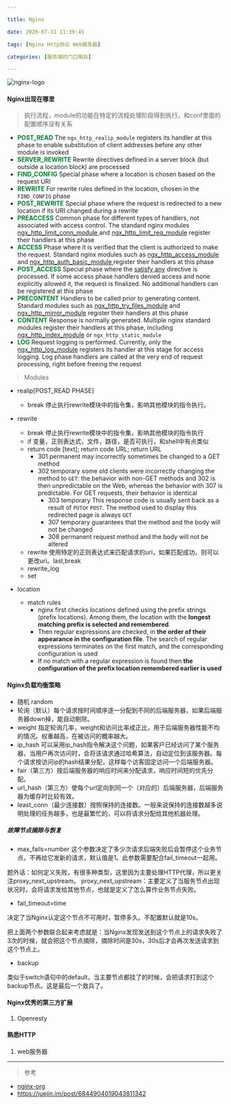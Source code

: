 ```yaml
---

title: Nginx

date: 2020-07-31 11:39:45

tags: [Nginx Http协议 Web服务器]

categories: [服务端的门口哨兵]

---
```

![nginx-logo](https://azou.tech/blog/static/image/nginx-logo.png)

#### Nginx出现在哪里

> 执行流程，module的功能在特定的流程处理阶段得到执行，和conf里面的配置顺序没有关系

- <span style="color: #00802b;"><strong>POST_READ</strong></span> The `ngx_http_realip_module` registers its handler at this phase to enable substitution of client addresses before any other module is invoked
-  <span style="color: #00802b;"><strong>SERVER_REWRITE</strong></span> Rewrite directives defined in a server block (but outside a location block) are processed
-  <span style="color: #00802b;"><strong>FIND_CONFIG</strong></span> Special phase where a location is chosen based on the request URI
- <span style="color: #00802b;"><strong>REWRITE</strong></span> For rewrite rules defined in the location, chosen in the `FIND_CONFIG` phase
- <span style="color: #00802b;"><strong>POST_REWRITE</strong></span> Special phase where the request is redirected to a new location if its URI changed during a rewrite
- <span style="color: #00802b;"><strong>PREACCESS</strong></span> Common phase for different types of handlers, not associated with access control. The standard nginx modules [ngx_http_limit_conn_module ](http://nginx.org/en/docs/http/ngx_http_limit_conn_module.html)and [ngx_http_limit_req_module](http://nginx.org/en/docs/http/ngx_http_limit_req_module.html) register their handlers at this phase
- <span style="color: #00802b;"><strong>ACCESS</strong></span> Phase where it is verified that the client is authorized to make the request. Standard nginx modules such as [ngx_http_access_module](http://nginx.org/en/docs/http/ngx_http_access_module.html) and [ngx_http_auth_basic_module ](http://nginx.org/en/docs/http/ngx_http_auth_basic_module.html)register their handlers at this phase
- <span style="color: #00802b;"><strong>POST_ACCESS</strong></span> Special phase where the [satisfy any](http://nginx.org/en/docs/http/ngx_http_core_module.html#satisfy) directive is processed. If some access phase handlers denied access and none explicitly allowed it, the request is finalized. No additional handlers can be registered at this phase
- <span style="color: #00802b;"><strong>PRECONTENT</strong></span> Handlers to be called prior to generating content. Standard modules such as [ngx_http_try_files_module](http://nginx.org/en/docs/http/ngx_http_core_module.html#try_files) and [ngx_http_mirror_module](http://nginx.org/en/docs/http/ngx_http_mirror_module.html) register their handlers at this phase
- <span style="color: #00802b;"><strong>CONTENT</strong></span> Response is normally generated. Multiple nginx standard modules register their handlers at this phase, including [ngx_http_index_module](http://nginx.org/en/docs/http/ngx_http_index_module.html) or `ngx_http_static_module`
- <span style="color: #00802b;"><strong>LOG</strong></span> Request logging is performed. Currently, only the [ngx_http_log_module](http://nginx.org/en/docs/http/ngx_http_log_module.html) registers its handler at this stage for access logging. Log phase handlers are called at the very end of request processing, right before freeing the request


> Modules

- realip[POST_READ PHASE]
  - break 停止执行rewrite模块中的指令集，影响其他模块的指令执行。

- rewrite
  - break 停止执行rewrite模块中的指令集，影响其他模块的指令执行
  - if  变量，正则表达式，文件，路径，是否可执行，和shell中有点类似
  - return code [text]; return code URL; return URL
  	- 301 permanent  may incorrectly sometimes be changed to a GET method
  	- 302 temporary some old clients were incorrectly changing the method to `GET`: the behavior with non-GET methods and 302 is then unpredictable on the Web, whereas the behavior with 307 is predictable. For GET requests, their behavior is identical
		- 303 temporary This response code is usually sent back as a result of `PUT`or `POST`. The method used to display this redirected page is always `GET`
		- 307 temporary guarantees that the method and the body will not be changed
		- 308 permanent  request method and the body will not be altered
  - rewrite 使用特定的正则表达式来匹配请求的uri，如果匹配成功，则可以更改uri。last,break
  - rewrite_log
  - set
- location
  - match rules
    - nginx first checks locations defined using the prefix strings (prefix locations). Among them, the location with the **longest matching prefix is selected and remembered**. 
    - Then regular expressions are checked, in **the order of their appearance in the configuration file**. The search of regular expressions terminates on the first match, and the corresponding configuration is used
    - If no match with a regular expression is found then **the configuration of the prefix location remembered earlier is used**

#### Nginx负载均衡策略

- 随机 random
- 轮询（默认）每个请求按时间顺序逐一分配到不同的后端服务器，如果后端服务器down掉，能自动剔除。
- weight 指定轮询几率，weight和访问比率成正比，用于后端服务器性能不均的情况。权重越高，在被访问的概率越大。
- ip_hash 可以采用ip_hash指令解决这个问题，如果客户已经访问了某个服务器，当用户再次访问时，会将该请求通过哈希算法，自动定位到该服务器。每个请求按访问ip的hash结果分配，这样每个访客固定访问一个后端服务器。
- fair（第三方）按后端服务器的响应时间来分配请求，响应时间短的优先分配。
- url_hash（第三方）使每个url定向到同一个（对应的）后端服务器，后端服务器为缓存时比较有效。
- least_conn（最少连接数）按照保持的连接数。一般来说保持的连接数越多说明处理的任务越多，也是最繁忙的，可以将请求分配给其他机器处理。

##### 故障节点摘除与恢复
- max_fails=number
这个参数决定了多少次请求后端失败后会暂停这个业务节点，不再给它发新的请求，默认值是1。此参数需要配合fail_timeout一起用。

题外话：如何定义失败，有很多种类型，这里因为主要处理HTTP代理，所以更关注proxy_next_upstream。
proxy_next_upstream：主要定义了当服务节点出现状况时，会将请求发给其他节点，也就是定义了怎么算作业务节点失败。

- fail_timeout=time

决定了当Nginx认定这个节点不可用时，暂停多久。不配置默认就是10s。

把上面两个参数联合起来考虑就是：当Nginx发现发送到这个节点上的请求失败了3次的时候，就会把这个节点摘除，摘除时间是30s，30s后才会再次发送请求到这个节点上。

- backup

类似于switch语句中的default，当主要节点都挂了的时候，会把请求打到这个backup节点。这是最后一个救兵了。


#### Nginx优秀的第三方扩展
1. Openresty

#### 熟悉HTTP
1. web服务器

---


> 参考

- [nginx-org](http://nginx.org/en/docs/)
- https://juejin.im/post/6844904019043811342

